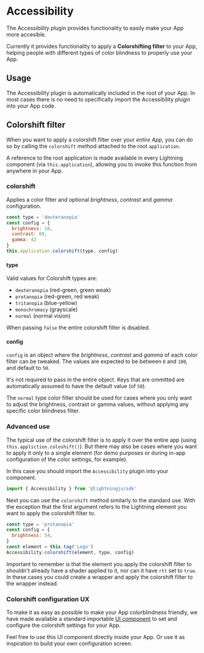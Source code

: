 # Accessibility

The Accessibility plugin provides functionality to easily make your App more accesible.

Currently it provides functionality to apply a **Colorshifting filter** to your App, helping people with different types of color blindness to properly use your App.

## Usage

The Accessibility plugin is automatically included in the root of your App. In most cases there is no need to specifically import the Accessibility plugin into your App code.

## Colorshift filter

When you want to apply a colorshift filter over your _entire App_, you can do so by calling the
`colorshift` method attached to the root `application`.

A reference to the root application is made available in every Lightning component (via `this.application`), allowing you to invoke this function from anywhere in your App.

### colorshift

Applies a color filter and optional _brightness_, _contrast_ and _gamma_ configuration.

```js
const type = 'deuteranopia'
const config = {
  brightness: 18,
  contrast: 69,
  gamma: 42
}
this.application.colorshift(type, config)
```

#### type

Valid values for Colorshift types are:

- `deuteranopia` (red-green, green weak)
- `protanopia` (red-green, red weak)
- `tritanopia` (blue-yellow)
- `monochromacy` (grayscale)
- `normal` (normal vision)

When passing `false` the entire colorshift filter is disabled.

#### config

`config` is an object where the _brightness_, _contrast_ and _gamma_ of each color filter can be tweaked. The values are expected to be between `0` and `100`, and default to `50`.

It's not required to pass in the entire object. Keys that are ommitted are automatically assumed to have the default value (of `50`).

The `normal` type color filter should be used for cases where you only want to adjust the brightness, contrast or gamma values, without applying any specific color blindness filter.


### Advanced use

The typical use of the colorshift filter is to apply it over the entire app (using `this.appliction.coloshift()`). But there may also be cases where you want to apply it only to a single element (for demo purposes or during in-app configuration of the color settings, for example).

In this case you should import the `Accessibility` plugin into your component.

```js
import { Accessibility } from '@lightningjs/sdk'
```

Next you can use the `colorshift` method similarly to the standard use. With the exception that the first argument refers to the Lightning element you want to apply the colorshift filter to.

```js
const type = 'protanopia'
const config = {
  brightness: 54,
}
const element = this.tag('Logo')
Accessibility.colorshift(element, type, config)
```

Important to remember is that the element you apply the colorshift filter to shouldn't already have a shader applied to it, nor can it have `rtt` set to `true`. In these cases you could create a wrapper and apply the colorshift filter to the wrapper instead.

### Colorshift configuration UX

To make it as easy as possible to make your App colorblindness friendly, we have made available a standard importable [UI component](...) to set and configure the colorshift settings for your App.

Feel free to use this UI component directly inside your App. Or use it as inspiration to build your own configuration screen.
